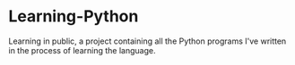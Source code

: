 # Learning-Python
Learning in public,  a project containing all the Python programs I've written in the process of learning the language.
